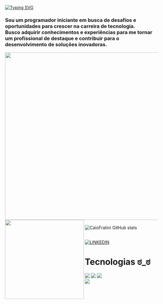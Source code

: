 
[![Typing SVG](https://readme-typing-svg.demolab.com/?lines=Software+Developer;Full+Stack)](https://git.io/typing-svg)

<h3>Sou um programador iniciante em busca de desafios e oportunidades para crescer na carreira de tecnologia.
<br> Busco adquirir conhecimentos e experiências para me tornar um profissional de destaque e contribuir para o desenvolvimento de soluções inovadoras.</h3>

 <img align="right" height="550px" src="https://i.pinimg.com/564x/fe/be/53/febe53a4217140fb8c677ae3b1c7f682.jpg"/>

<img align="left" height="260px" box-sizing="250px"  src= "https://64.media.tumblr.com/899c8fc1ed7b2994c0e922edea6eea1d/tumblr_oj2skethCe1sg8uefo1_540.gifv" />

<br> ![CaioFratini GitHub stats](https://github-readme-stats.vercel.app/api?username=CaioFratini&show_icons=true&theme=tokyonight)


 <br> [![LINKEDIN](https://img.shields.io/badge/LinkedIn-0077B5?style=for-the-badge&logo=linkedin&logoColor=white)](https://www.linkedin.com/in/caio-fratini/)

<h1>Tecnologias  ಠ_ಠ </h1>

<div> <img src="https://img.shields.io/badge/HTML-239120?style=for-the-badge&logo=html5&logoColor=white"/> 
      <img src="https://img.shields.io/badge/CSS-239120?&style=for-the-badge&logo=css3&logoColor=white"/> 
      <img src="https://img.shields.io/badge/JavaScript-F7DF1E?style=for-the-badge&logo=javascript&logoColor=black"/> <br>
      <img src="https://img.shields.io/badge/React-20232A?style=for-the-badge&logo=react&logoColor=61DAFB"/> </div>









